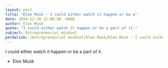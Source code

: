 ```yaml
---
layout: post
title: "Elon Musk - I could either watch it happen or be a"
date: 2024-12-28 12:00:00 -0000
author: Elon Musk
quote: "I could either watch it happen or be a part of it."
subject: Entrepreneurial mindset
permalink: /Entrepreneurial mindset/Elon Musk/Elon Musk - I could either watch it happen or be a
---
```


I could either watch it happen or be a part of it.

- Elon Musk
